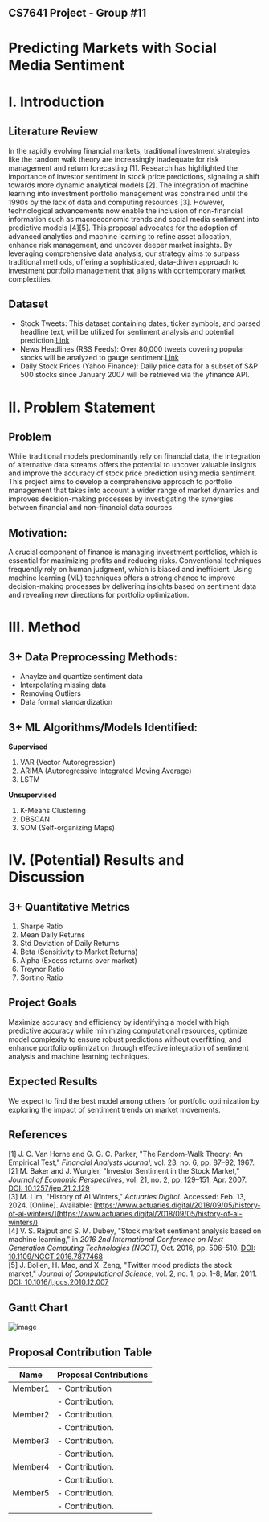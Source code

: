 ## CS7641 Project - Group #11
# Predicting Markets with Social Media Sentiment


# I. Introduction

## Literature Review

In the rapidly evolving financial markets, traditional investment strategies like the random walk theory are increasingly inadequate for risk management and return forecasting [1]. Research has highlighted the importance of investor sentiment in stock price predictions, signaling a shift towards more dynamic analytical models [2]. The integration of machine learning into investment portfolio management was constrained until the 1990s by the lack of data and computing resources [3]. However, technological advancements now enable the inclusion of non-financial information such as macroeconomic trends and social media sentiment into predictive models [4][5]. This proposal advocates for the adoption of advanced analytics and machine learning to refine asset allocation, enhance risk management, and uncover deeper market insights. By leveraging comprehensive data analysis, our strategy aims to surpass traditional methods, offering a sophisticated, data-driven approach to investment portfolio management that aligns with contemporary market complexities.

## Dataset

- Stock Tweets: This dataset containing dates, ticker symbols, and parsed headline text, will be utilized for sentiment analysis and potential prediction.[Link](https://www.kaggle.com/datasets/equinxx/stock-tweets-for-sentiment-analysis-and-prediction)
- News Headlines (RSS Feeds): Over 80,000 tweets covering popular stocks will be analyzed to gauge sentiment.[Link](https://www.kaggle.com/datasets/shtrausslearning/news-trading/data)
- Daily Stock Prices (Yahoo Finance): Daily price data for a subset of S&P 500 stocks since January 2007 will be retrieved via the yfinance API.

# II. Problem Statement

## Problem

While traditional models predominantly rely on financial data, the integration of alternative data streams offers the potential to uncover valuable insights and improve the accuracy of stock price prediction using media sentiment. This project aims to develop a comprehensive approach to portfolio management that takes into account a wider range of market dynamics and improves decision-making processes by investigating the synergies between financial and non-financial data sources.


## Motivation:
A crucial component of finance is managing investment portfolios, which is essential for maximizing profits and reducing risks. Conventional techniques frequently rely on human judgment, which is biased and inefficient. Using machine learning (ML) techniques offers a strong chance to improve decision-making processes by delivering insights based on sentiment data and revealing new directions for portfolio optimization.

# III. Method

## 3+ Data Preprocessing Methods:
- Anaylze and quantize sentiment data
- Interpolating missing data 
- Removing Outliers
- Data format standardization

## 3+ ML Algorithms/Models Identified:
**Supervised**
1) VAR (Vector Autoregression)
2) ARIMA (Autoregressive Integrated Moving Average)
3) LSTM

**Unsupervised**
1) K-Means Clustering
2) DBSCAN
3) SOM (Self-organizing Maps)

# IV. (Potential) Results and Discussion
## 3+ Quantitative Metrics
1) Sharpe Ratio
2) Mean Daily Returns
3) Std Deviation of Daily Returns
4) Beta (Sensitivity to Market Returns)
5) Alpha (Excess returns over market)
6) Treynor Ratio
7) Sortino Ratio


## Project Goals
Maximize accuracy and efficiency by identifying a model with high predictive accuracy while minimizing computational resources, optimize model complexity to ensure robust predictions without overfitting, and enhance portfolio optimization through effective integration of sentiment analysis and machine learning techniques.

## Expected Results
We expect to find the best model among others for portfolio optimization by exploring the impact of sentiment trends on market movements.

## References

[1] J. C. Van Horne and G. G. C. Parker, "The Random-Walk Theory: An Empirical Test," *Financial Analysts Journal*, vol. 23, no. 6, pp. 87–92, 1967. <br>
[2] M. Baker and J. Wurgler, "Investor Sentiment in the Stock Market," *Journal of Economic Perspectives*, vol. 21, no. 2, pp. 129–151, Apr. 2007. [DOI: 10.1257/jep.21.2.129](https://doi.org/10.1257/jep.21.2.129) <br>
[3] M. Lim, "History of AI Winters," *Actuaries Digital*. Accessed: Feb. 13, 2024. [Online]. Available: [https://www.actuaries.digital/2018/09/05/history-of-ai-winters/](https://www.actuaries.digital/2018/09/05/history-of-ai-winters/)<br>
[4] V. S. Rajput and S. M. Dubey, "Stock market sentiment analysis based on machine learning," in *2016 2nd International Conference on Next Generation Computing Technologies (NGCT)*, Oct. 2016, pp. 506–510. [DOI: 10.1109/NGCT.2016.7877468](https://doi.org/10.1109/NGCT.2016.7877468)<br>
[5] J. Bollen, H. Mao, and X. Zeng, "Twitter mood predicts the stock market," *Journal of Computational Science*, vol. 2, no. 1, pp. 1–8, Mar. 2011. [DOI: 10.1016/j.jocs.2010.12.007](https://doi.org/10.1016/j.jocs.2010.12.007)


## Gantt Chart

![image](https://github.com/dwu359/ml-portfolio-optimization/assets/141580034/7bb9d796-34e8-4189-9658-e6734138f8b7)




## Proposal Contribution Table

| Name     | Proposal Contributions                                     |
|----------|-------------------------------------------------------------|
| Member1  | - Contribution         |
|          | - Contribution.       |
| Member2  | - Contribution.        |
|          | - Contribution.         |
| Member3  | - Contribution.            |
|          | - Contribution.     |
| Member4  | - Contribution.|
|          | - Contribution.    |
| Member5  | - Contribution.|
|          | - Contribution.    |





